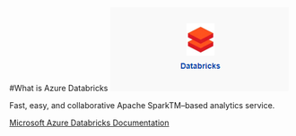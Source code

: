 #What is Azure Databricks 
![DataBricks2.png](/.attachments/DataBricks2-58fe8462-e701-46b1-adb8-0277f502204f.png)



Fast, easy, and collaborative Apache SparkTM–based analytics service.

[Microsoft Azure Databricks Documentation](https://docs.microsoft.com/en-us/azure/azure-databricks/)




